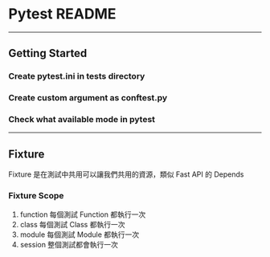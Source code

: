 # Pytest README

---

## Getting Started

### Create pytest.ini in **tests** directory

### Create custom argument as **conftest.py**

### Check what available mode in pytest

---

## Fixture

Fixture 是在測試中共用可以讓我們共用的資源，類似 Fast API 的 Depends

### Fixture Scope

1. function 每個測試 Function 都執行一次
2. class 每個測試 Class 都執行一次
3. module 每個測試 Module 都執行一次
4. session 整個測試都會執行一次
